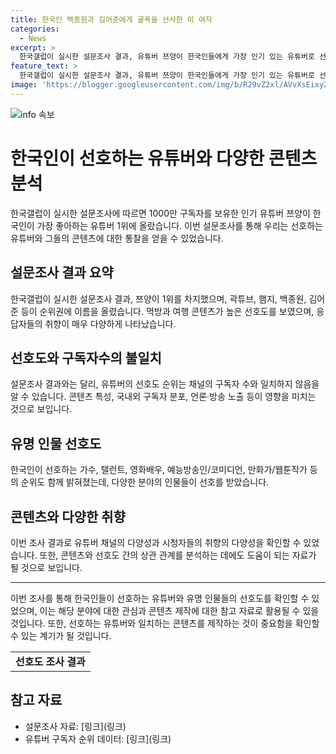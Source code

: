 ```yaml
---
title: 한국인 백종원과 김어준에게 굴욕을 선사한 이 여자
categories:
  - News
excerpt: >
  한국갤럽이 실시한 설문조사 결과, 유튜버 쯔양이 한국인들에게 가장 인기 있는 유튜버로 선정됐다. 이에 따르면 쯔양은 5.2%의 지지를 받아 1위를 차지했으며, 곽튜브, 햄지, 백종원 등 다양한 유튜버들이 순위에 이름을 올렸다. 먹방과 여행 콘텐츠가 높은 선호도를 보였으며, 구독자수와 선호도는 비례하지 않는 점이 눈에 띈다. 또한, 한국인들의 취향이 다양함을 보여주는 결과도 함께 조명되었다.
feature_text: >
  한국갤럽이 실시한 설문조사 결과, 유튜버 쯔양이 한국인들에게 가장 인기 있는 유튜버로 선정됐다. 이에 따르면 쯔양은 5.2%의 지지를 받아 1위를 차지했으며, 곽튜브, 햄지, 백종원 등 다양한 유튜버들이 순위에 이름을 올렸다. 먹방과 여행 콘텐츠가 높은 선호도를 보였으며, 구독자수와 선호도는 비례하지 않는 점이 눈에 띈다. 또한, 한국인들의 취향이 다양함을 보여주는 결과도 함께 조명되었다.
image: 'https://blogger.googleusercontent.com/img/b/R29vZ2xl/AVvXsEixyZcFfHzMRdzZMjFBmAUKJYCLCGyLL1o632UiGVXcaFdKo_bkvkuCioo0uUKlGfBVcT3P84aROyZIXSBEx3Aw5nCQ3pTgDom1WDC4m8eifvWiAmWEEVb4x6G_l8C0QH225ldMjyaFvpxGEBGNO37VmDTDMHGhJPq73UglMfDca1-0aw/s1600/blogspot.png'
---
```


<p><img src="https://blogger.googleusercontent.com/img/b/R29vZ2xl/AVvXsEixyZcFfHzMRdzZMjFBmAUKJYCLCGyLL1o632UiGVXcaFdKo_bkvkuCioo0uUKlGfBVcT3P84aROyZIXSBEx3Aw5nCQ3pTgDom1WDC4m8eifvWiAmWEEVb4x6G_l8C0QH225ldMjyaFvpxGEBGNO37VmDTDMHGhJPq73UglMfDca1-0aw/s1600/blogspot.png" alt="info 속보" /></p>

<h1>한국인이 선호하는 유튜버와 다양한 콘텐츠 분석</h1>

<p data-ke-size="size16">한국갤럽이 실시한 설문조사에 따르면 1000만 구독자를 보유한 인기 유튜버 쯔양이 한국인이 가장 좋아하는 유튜버 1위에 올랐습니다. 이번 설문조사를 통해 우리는 선호하는 유튜버와 그들의 콘텐츠에 대한 통찰을 얻을 수 있었습니다.</p>

<h2 data-ke-size="size26">설문조사 결과 요약</h2>

<p data-ke-size="size16">한국갤럽이 실시한 설문조사 결과, 쯔양이 1위를 차지했으며, 곽튜브, 햄지, 백종원, 김어준 등이 순위권에 이름을 올렸습니다. 먹방과 여행 콘텐츠가 높은 선호도를 보였으며, 응답자들의 취향이 매우 다양하게 나타났습니다.</p>

<h2 data-ke-size="size26">선호도와 구독자수의 불일치</h2>

<p data-ke-size="size16">설문조사 결과와는 달리, 유튜버의 선호도 순위는 채널의 구독자 수와 일치하지 않음을 알 수 있습니다. 콘텐츠 특성, 국내외 구독자 분포, 언론·방송 노출 등이 영향을 미치는 것으로 보입니다.</p>

<h2 data-ke-size="size26">유명 인물 선호도</h2>

<p data-ke-size="size16">한국인이 선호하는 가수, 탤런트, 영화배우, 예능방송인/코미디언, 만화가/웹툰작가 등의 순위도 함께 밝혀졌는데, 다양한 분야의 인물들이 선호를 받았습니다.</p>

<h2 data-ke-size="size26">콘텐츠와 다양한 취향</h2>

<p data-ke-size="size16">이번 조사 결과로 유튜버 채널의 다양성과 시청자들의 취향의 다양성을 확인할 수 있었습니다. 또한, 콘텐츠와 선호도 간의 상관 관계를 분석하는 데에도 도움이 되는 자료가 될 것으로 보입니다.</p>

<hr>

<p data-ke-size="size16">이번 조사를 통해 한국인들이 선호하는 유튜버와 유명 인물들의 선호도를 확인할 수 있었으며, 이는 해당 분야에 대한 관심과 콘텐츠 제작에 대한 참고 자료로 활용될 수 있을 것입니다. 또한, 선호하는 유튜버와 일치하는 콘텐츠를 제작하는 것이 중요함을 확인할 수 있는 계기가 될 것입니다.</p>

<table>
  <tr>
    <td style="text-align: center; height: 17px;"><b>선호도 조사 결과</b></td>
  </tr>
</table>

<h2 data-ke-size="size26">참고 자료</h2>

<ul>
  <li>설문조사 자료: [링크](링크)</li>
  <li>유튜버 구독자 순위 데이터: [링크](링크)</li>
</ul>

